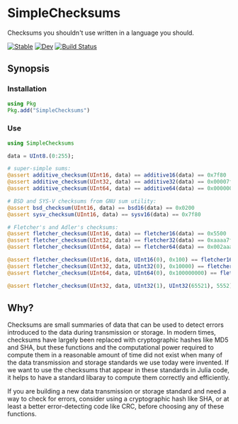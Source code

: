 # SimpleChecksums

Checksums you shouldn't use written in a language you should.

[![Stable](https://img.shields.io/badge/docs-stable-blue.svg)](https://reallyasi9.github.io/SimpleChecksums.jl/stable/)
[![Dev](https://img.shields.io/badge/docs-dev-blue.svg)](https://reallyasi9.github.io/SimpleChecksums.jl/dev/)
[![Build Status](https://github.com/reallyasi9/SimpleChecksums.jl/actions/workflows/CI.yml/badge.svg?branch=development)](https://github.com/reallyasi9/SimpleChecksums.jl/actions/workflows/CI.yml?query=branch%3Adevelopment)

## Synopsis

### Installation

```julia
using Pkg
Pkg.add("SimpleChecksums")
```

### Use

```julia
using SimpleChecksums

data = UInt8.(0:255);

# super-simple sums:
@assert additive_checksum(UInt16, data) == additive16(data) == 0x7f80
@assert additive_checksum(UInt32, data) == additive32(data) == 0x00007f80
@assert additive_checksum(UInt64, data) == additive64(data) == 0x0000000000007f80

# BSD and SYS-V checksums from GNU sum utility:
@assert bsd_checksum(UInt16, data) == bsd16(data) == 0x0200
@assert sysv_checksum(UInt16, data) == sysv16(data) == 0x7f80

# Fletcher's and Adler's checksums:
@assert fletcher_checksum(UInt16, data) == fletcher16(data) == 0x5500
@assert fletcher_checksum(UInt32, data) == fletcher32(data) == 0xaaaa7f80
@assert fletcher_checksum(UInt64, data) == fletcher64(data) == 0x002aaa8000007f80

@assert fletcher_checksum(UInt16, data, UInt16(0), 0x100) == fletcher16a(data) == 0x8080
@assert fletcher_checksum(UInt32, data, UInt32(0), 0x10000) == fletcher32a(data) == 0xaa807f80
@assert fletcher_checksum(UInt64, data, UInt64(0), 0x100000000) == fletcher64a(data) == 0x002aaa8000007f80

@assert fletcher_checksum(UInt32, data, UInt32(1), UInt32(65521), 5552) == adler32(data) == 0xadf67f81
```

## Why?

Checksums are small summaries of data that can be used to detect errors introduced to the data during transmission or storage. In modern times, checksums have largely been replaced with cryptographic hashes like MD5 and SHA, but these functions and the computational power required to compute them in a reasonable amount of time did not exist when many of the data transmission and storage standards we use today were invented. If we want to use the checksums that appear in these standards in Julia code, it helps to have a standard libaray to compute them correctly and efficiently.

If you are building a new data transmission or storage standard and need a way to check for errors, consider using a cryptographic hash like SHA, or at least a better error-detecting code like CRC, before choosing any of these functions.